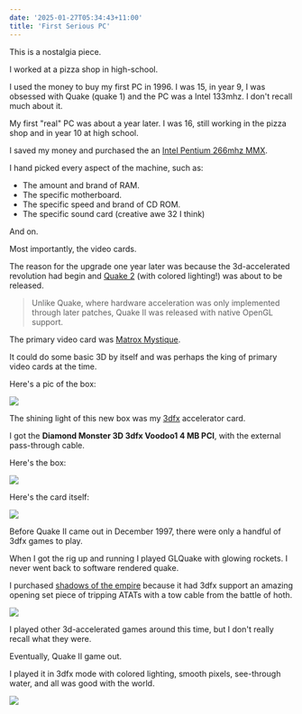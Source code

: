 ```yaml
---
date: '2025-01-27T05:34:43+11:00'
title: 'First Serious PC'
---
```


This is a nostalgia piece.

I worked at a pizza shop in high-school.

I used the money to buy my first PC in 1996. I was 15, in year 9, I was obsessed with Quake (quake 1) and the PC was a Intel 133mhz. I don't recall much about it.

My first "real" PC was about a year later. I was 16, still working in the pizza shop and in year 10 at high school.

I saved my money and purchased the an [Intel Pentium 266mhz MMX](https://www.intel.com/content/www/us/en/products/sku/49968/intel-pentium-processor-with-mmx-technology-266-mhz-66-mhz-fsb/specifications.html).

I hand picked every aspect of the machine, such as:

* The amount and brand of RAM.
* The specific motherboard.
* The specific speed and brand of CD ROM.
* The specific sound card (creative awe 32 I think)

And on.

Most importantly, the video cards.

The reason for the upgrade one year later was because the 3d-accelerated revolution had begin and [Quake 2](https://en.wikipedia.org/wiki/Quake_II) (with colored lighting!) was about to be released.

> Unlike Quake, where hardware acceleration was only implemented through later patches, Quake II was released with native OpenGL support.

The primary video card was [Matrox Mystique](https://en.wikipedia.org/wiki/Matrox_Mystique).

It could do some basic 3D by itself and was perhaps the king of primary video cards at the time.

Here's a pic of the box:

![](/blog/pics/Matrox-Mystique-Box.jpg)

The shining light of this new box was my [3dfx](https://en.wikipedia.org/wiki/3dfx) accelerator card.

I got the **Diamond Monster 3D 3dfx Voodoo1 4 MB PCI**, with the external pass-through cable.

Here's the box:

![](/blog/pics/Diamond-Monster-3dfx-box.jpg)

Here's the card itself:

![](/blog/pics/Diamond-Monster-3dfx-card.jpg)

Before Quake II came out in December 1997, there were only a handful of 3dfx games to play.

When I got the rig up and running I played GLQuake with glowing rockets. I never went back to software rendered quake.

I purchased [shadows of the empire](https://en.wikipedia.org/wiki/Star_Wars:_Shadows_of_the_Empire_(video_game)) because it had 3dfx support an amazing opening set piece of tripping ATATs with a tow cable from the battle of hoth.

![](/blog/pics/shadows-of-the-empire.webp)

I played other 3d-accelerated games around this time, but I don't really recall what they were.

Eventually, Quake II game out.

I played it in 3dfx mode with colored lighting, smooth pixels, see-through water, and all was good with the world.

![](/blog/pics/quake2-colored-lights.jpg)